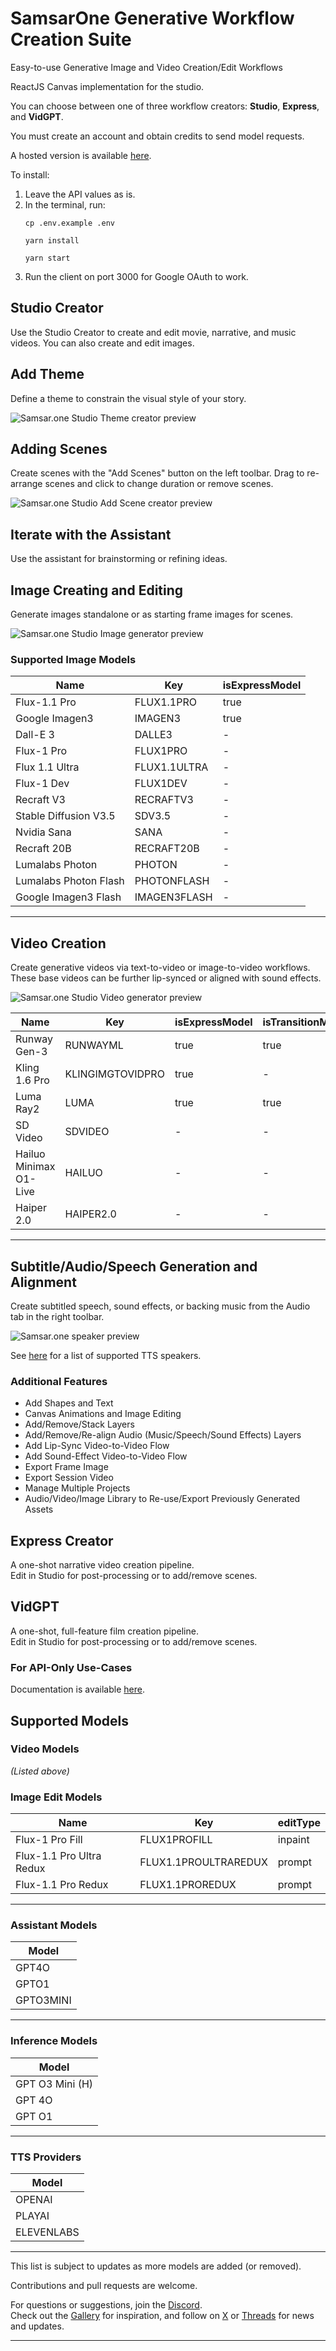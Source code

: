 # SamsarOne Generative Workflow Creation Suite

Easy-to-use Generative Image and Video Creation/Edit Workflows

ReactJS Canvas implementation for the studio.

You can choose between one of three workflow creators: **Studio**, **Express**, and **VidGPT**.

You must create an account and obtain credits to send model requests.

A hosted version is available [here](https://app.samsar.one).

To install:

1. Leave the API values as is.  
2. In the terminal, run:
   ```
   cp .env.example .env

   yarn install

   yarn start
   ```
3. Run the client on port 3000 for Google OAuth to work.

## Studio Creator
Use the Studio Creator to create and edit movie, narrative, and music videos. You can also create and edit images.

## Add Theme
Define a theme to constrain the visual style of your story.

![Samsar.one Studio Theme creator preview](https://samsar-github.s3.us-west-2.amazonaws.com/theme.png)

## Adding Scenes
Create scenes with the "Add Scenes" button on the left toolbar. Drag to re-arrange scenes and click to change duration or remove scenes.

![Samsar.one Studio Add Scene creator preview](https://samsar-github.s3.us-west-2.amazonaws.com/scenes.png)

## Iterate with the Assistant
Use the assistant for brainstorming or refining ideas.

## Image Creating and Editing
Generate images standalone or as starting frame images for scenes.

![Samsar.one Studio Image generator preview](https://samsar-github.s3.us-west-2.amazonaws.com/image.png)

### Supported Image Models

| **Name**                    | **Key**          | **isExpressModel** |
|-----------------------------|------------------|--------------------|
| Flux-1.1 Pro               | FLUX1.1PRO       | true               |
| Google Imagen3             | IMAGEN3          | true               |
| Dall-E 3                   | DALLE3           | -                  |
| Flux-1 Pro                 | FLUX1PRO         | -                  |
| Flux 1.1 Ultra             | FLUX1.1ULTRA     | -                  |
| Flux-1 Dev                 | FLUX1DEV         | -                  |
| Recraft V3                 | RECRAFTV3        | -                  |
| Stable Diffusion V3.5      | SDV3.5           | -                  |
| Nvidia Sana                | SANA             | -                  |
| Recraft 20B                | RECRAFT20B       | -                  |
| Lumalabs Photon            | PHOTON           | -                  |
| Lumalabs Photon Flash      | PHOTONFLASH      | -                  |
| Google Imagen3 Flash       | IMAGEN3FLASH     | -                  |

---

## Video Creation
Create generative videos via text-to-video or image-to-video workflows. These base videos can be further lip-synced or aligned with sound effects.

![Samsar.one Studio Video generator preview](https://samsar-github.s3.us-west-2.amazonaws.com/video.png)

| **Name**                | **Key**              | **isExpressModel** | **isTransitionModel** |
|-------------------------|----------------------|--------------------|-----------------------|
| Runway Gen-3           | RUNWAYML             | true               | true                  |
| Kling 1.6 Pro          | KLINGIMGTOVIDPRO     | true               | -                     |
| Luma Ray2              | LUMA                 | true               | true                  |
| SD Video               | SDVIDEO              | -                  | -                     |
| Hailuo Minimax O1-Live | HAILUO               | -                  | -                     |
| Haiper 2.0             | HAIPER2.0            | -                  | -                     |

---

## Subtitle/Audio/Speech Generation and Alignment
Create subtitled speech, sound effects, or backing music from the Audio tab in the right toolbar.

![Samsar.one speaker preview](https://samsar-github.s3.us-west-2.amazonaws.com/audio.png)

See [here](https://docs.samsar.one/docs/speakers) for a list of supported TTS speakers.

### Additional Features
- Add Shapes and Text
- Canvas Animations and Image Editing
- Add/Remove/Stack Layers
- Add/Remove/Re-align Audio (Music/Speech/Sound Effects) Layers
- Add Lip-Sync Video-to-Video Flow
- Add Sound-Effect Video-to-Video Flow
- Export Frame Image
- Export Session Video
- Manage Multiple Projects
- Audio/Video/Image Library to Re-use/Export Previously Generated Assets

## Express Creator
A one-shot narrative video creation pipeline.  
Edit in Studio for post-processing or to add/remove scenes.

## VidGPT
A one-shot, full-feature film creation pipeline.  
Edit in Studio for post-processing or to add/remove scenes.

### For API-Only Use-Cases
Documentation is available [here](https://docs.samsar.one).

## Supported Models

### Video Models
*(Listed above)*

### Image Edit Models

| **Name**                      | **Key**                 | **editType** |
|-------------------------------|-------------------------|-------------|
| Flux-1 Pro Fill              | FLUX1PROFILL           | inpaint     |
| Flux-1.1 Pro Ultra Redux     | FLUX1.1PROULTRAREDUX   | prompt      |
| Flux-1.1 Pro Redux           | FLUX1.1PROREDUX        | prompt      |

---

### Assistant Models

| **Model**  |
|------------|
| GPT4O      |
| GPTO1      |
| GPTO3MINI  |

---

### Inference Models

| **Model**         | 
|-------------------|
| GPT O3 Mini (H)   |
| GPT 4O            | 
| GPT O1            | 

---

### TTS Providers

| **Model**   |
|-------------|
| OPENAI      |
| PLAYAI      |
| ELEVENLABS  |

---

This list is subject to updates as more models are added (or removed).

Contributions and pull requests are welcome.

For questions or suggestions, join the [Discord](https://discord.gg/2tbhKwRy).  
Check out the [Gallery](https://www.youtube.com/@samsar_one) for inspiration, and follow on [X](https://x.com/samsar_one) or [Threads](https://www.threads.net/@samsar_one_videos) for news and updates.

---